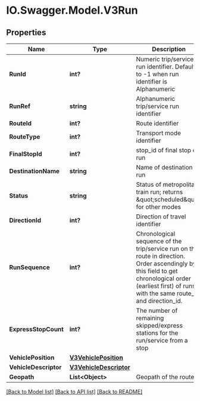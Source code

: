 # IO.Swagger.Model.V3Run
## Properties

Name | Type | Description | Notes
------------ | ------------- | ------------- | -------------
**RunId** | **int?** | Numeric trip/service run identifier. Defaults to -1 when run identifier is Alphanumeric | [optional] 
**RunRef** | **string** | Alphanumeric trip/service run identifier | [optional] 
**RouteId** | **int?** | Route identifier | [optional] 
**RouteType** | **int?** | Transport mode identifier | [optional] 
**FinalStopId** | **int?** | stop_id of final stop of run | [optional] 
**DestinationName** | **string** | Name of destination of run | [optional] 
**Status** | **string** | Status of metropolitan train run; returns \&quot;scheduled\&quot; for other modes | [optional] 
**DirectionId** | **int?** | Direction of travel identifier | [optional] 
**RunSequence** | **int?** | Chronological sequence of the trip/service run on the route in direction. Order ascendingly by this field to get chronological order (earliest first) of runs with the same route_id and direction_id. | [optional] 
**ExpressStopCount** | **int?** | The number of remaining skipped/express stations for the run/service from a stop | [optional] 
**VehiclePosition** | [**V3VehiclePosition**](V3VehiclePosition.md) |  | [optional] 
**VehicleDescriptor** | [**V3VehicleDescriptor**](V3VehicleDescriptor.md) |  | [optional] 
**Geopath** | **List&lt;Object&gt;** | Geopath of the route | [optional] 

[[Back to Model list]](../README.md#documentation-for-models) [[Back to API list]](../README.md#documentation-for-api-endpoints) [[Back to README]](../README.md)

